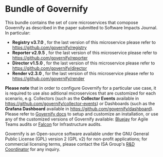 # Bundle of Governify  

This bundle contains the set of core microservices that comopose Governify as described in the paper submitted to Software Impacts Journal. 
In particular:
 - **Registry v3.7.0** , for the last version of this microservice please refer to https://github.com/governify/registry
 - **Reporter v2.9.5** , for the last version of this microservice please refer to https://github.com/governify/reporter
 - **Director v1.5.0** , for the last version of this microservice please refer to https://github.com/governify/director
 - **Render v2.3.0** , for the last version of this microservice please refer to https://github.com/governify/render

**Please note** that in order to configure Governify for a particular use case, it is required to use also aditional microservices that are customized for each scenario, e.g. Collectors (such as the **Collector Events** available in https://github.com/governify/collector-events) or Dashboards (such as the **Grafana Dashboard** available in https://github.com/governify/dashboard). Please refer to [Governify docs](https://docs.governify.io/) to setup and customize an installation, or use any of the customized versions of Governify available: [Bluejay](https://docs.bluejay.governify.io/) for Agile Teams audits or [Falcon](https://docs.falcon.governify.io/) for Infrastructure audits. 


Governify is an Open-source software available under the GNU General Public License (GPL) version 2 (GPL v2) for non-profit applications; for commercial licensing terms, please contact the ISA Group's [R&D Coordinator](https://www.us.es/trabaja-en-la-us/directorio/pablo-fernandez-montes) for any inquiry.
